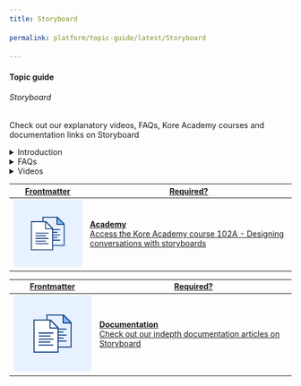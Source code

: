 ```yaml
---
title: Storyboard

permalink: platform/topic-guide/latest/Storyboard

---
```

#### Topic guide
###### Storyboard

   Check out our explanatory videos, FAQs, Kore Academy courses and documentation links on Storyboard
    
<details class="introduction-video">
  <summary>Introduction
  </summary>
  
   [![Introduction to Storyboard](../../../../images/video-icon.svg)](https://drive.google.com/file/d/1ICMkN5MYkXrZ44SGaXgU9srWdFUBKU8I/preview)

  ##### Introduction to Storyboard
  Watch this short video on how to use Storyboard to build mock conversations

</details>

<details>
  <summary>FAQs
  </summary>

  <a class="doc-link" target="_blank" href="https://developer.kore.ai/docs/bots/bot-builder-tool/bot-creation/storyboard/">
 
  What is a Storyboard?

</a>

<a class="doc-link" target="_blank" href="https://developer.kore.ai/docs/bots/bot-builder-tool/bot-creation/storyboard/#Scenes">
 
  What are Scenes?

</a>


<a class="doc-link" target="_blank" href="https://developer.kore.ai/docs/bots/bot-builder-tool/bot-creation/storyboard/#Bot_Messages_Templates">
 
  What are the various message templates that can be used in storyboard scene?

</a>


<a class="doc-link" target="_blank" href="https://developer.kore.ai/docs/bots/bot-builder-tool/bot-creation/storyboard/#Scene_Options">

  How to get feedback on scenes?

</a>


</details>

<details >
  <summary>Videos
  </summary>

   <details-video>
   
   [![Introduction to storyboard](https://i.vimeocdn.com/video/873029368-78a366b9407757e066a37718d766be53d3cb90d7f27708590ca16a1400e95b89-d?mw=1300&mh=975&q=70)](https://drive.google.com/file/d/1ICMkN5MYkXrZ44SGaXgU9srWdFUBKU8I/preview)

  ##### Introduction to Storyboard
  Watch this short video on how to use Storyboard to build mock conversations
   </details-video>

  
</details>

<a class="doc-link" target="_blank" href="https://academy.kore.ai/Public/?li=N3dvQXCloNC8PImlwXspgw%3d%3d">
 

| Frontmatter | Required? |
|-------------|-------------|
| ![alt text](images/docIcon.svg "Title") | **Academy**  <br /> Access the Kore Academy course 102A - Designing conversations with storyboards | 


</a>


<a class="doc-link" target="_blank" href="https://developer.kore.ai/docs/bots/bot-builder-tool/bot-creation/storyboard/">
 

| Frontmatter | Required? |
|-------------|-------------|
| ![alt text](images/docIcon.svg "Title") | **Documentation**  <br /> Check out our indepth documentation articles on Storyboard | 


</a>
